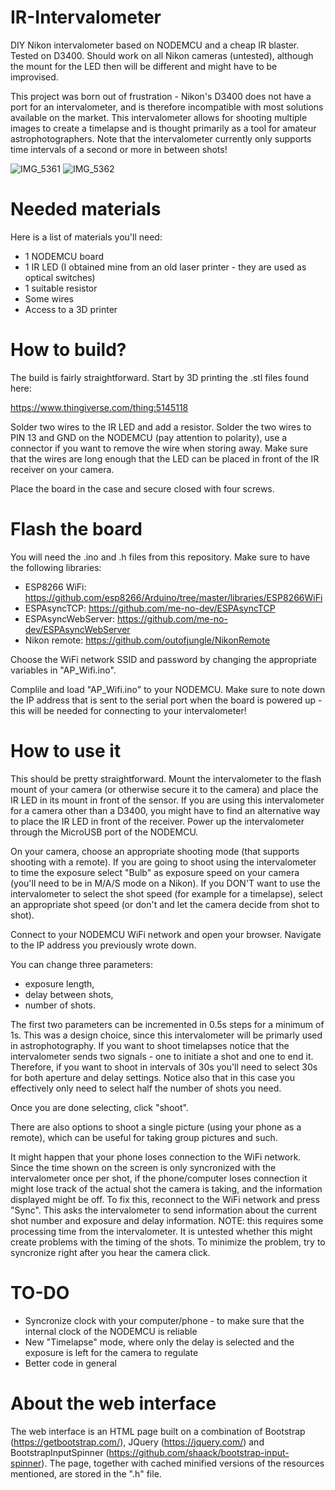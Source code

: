 # IR-Intervalometer
DIY Nikon intervalometer based on NODEMCU and a cheap IR blaster. Tested on D3400. Should work on all Nikon cameras (untested), although the mount for the LED then will be different and might have to be improvised.

This project was born out of frustration - Nikon's D3400 does not have a port for an intervalometer, and is therefore incompatible with most solutions available on the market. This intervalometer allows for shooting multiple images to create a timelapse and is thought primarily as a tool for amateur astrophotographers.
Note that the intervalometer currently only supports time intervals of a second or more in between shots!

![IMG_5361](https://user-images.githubusercontent.com/21038842/143140376-850f8ab7-52cc-430c-b58e-d0ecd77182b7.jpg)
![IMG_5362](https://user-images.githubusercontent.com/21038842/143140336-2f3ae510-6921-4e4f-9d9b-f6b1476ed0e1.jpg)

# Needed materials
Here is a list of materials you'll need:
- 1 NODEMCU board
- 1 IR LED (I obtained mine from an old laser printer - they are used as optical switches)
- 1 suitable resistor
- Some wires
- Access to a 3D printer

# How to build?
The build is fairly straightforward. Start by 3D printing the .stl files found here:

https://www.thingiverse.com/thing:5145118

Solder two wires to the IR LED and add a resistor. Solder the two wires to PIN 13 and GND on the NODEMCU (pay attention to polarity), use a connector if you want to remove the wire when storing away. Make sure that the wires are long enough that the LED can be placed in front of the IR receiver on your camera.

Place the board in the case and secure closed with four screws. 

# Flash the board
You will need the .ino and .h files from this repository. Make sure to have the following libraries:
- ESP8266 WiFi: https://github.com/esp8266/Arduino/tree/master/libraries/ESP8266WiFi
- ESPAsyncTCP: https://github.com/me-no-dev/ESPAsyncTCP
- ESPAsyncWebServer: https://github.com/me-no-dev/ESPAsyncWebServer
- Nikon remote: https://github.com/outofjungle/NikonRemote

Choose the WiFi network SSID and password by changing the appropriate variables in "AP_Wifi.ino".

Complile and load "AP_Wifi.ino" to your NODEMCU. Make sure to note down the IP address that is sent to the serial port when the board is powered up - this will be needed for connecting to your intervalometer!

# How to use it

This should be pretty straightforward. Mount the intervalometer to the flash mount of your camera (or otherwise secure it to the camera) and place the IR LED in its mount in front of the sensor. If you are using this intervalometer for a camera other than a D3400, you might have to find an alternative way to place the IR LED in front of the receiver. Power up the intervalometer through the MicroUSB port of the NODEMCU.

On your camera, choose an appropriate shooting mode (that supports shooting with a remote). If you are going to shoot using the intervalometer to time the exposure select "Bulb" as exposure speed on your camera (you'll need to be in M/A/S mode on a Nikon). If you DON'T want to use the intervalometer to select the shot speed (for example for a timelapse), select an appropriate shot speed (or don't and let the camera decide from shot to shot). 

Connect to your NODEMCU WiFi network and open your browser. Navigate to the IP address you previously wrote down.

You can change three parameters:
- exposure length,
- delay between shots,
- number of shots.

The first two parameters can be incremented in 0.5s steps for a minimum of 1s. This was a design choice, since this intervalometer will be primarly used in astrophotography. If you want to shoot timelapses notice that the intervalometer sends two signals - one to initiate a shot and one to end it. Therefore, if you want to shoot in intervals of 30s you'll need to select 30s for both aperture and delay settings. Notice also that in this case you effectively only need to select half the number of shots you need.

Once you are done selecting, click "shoot".

There are also options to shoot a single picture (using your phone as a remote), which can be useful for taking group pictures and such.

It might happen that your phone loses connection to the WiFi network. Since the time shown on the screen is only syncronized with the intervalometer once per shot, if the phone/computer loses connection it might lose track of the actual shot the camera is taking, and the information displayed might be off. To fix this, reconnect to the WiFi network and press "Sync". This asks the intervalometer to send information about the current shot number and exposure and delay information. NOTE: this requires some processing time from the intervalometer. It is untested whether this might create problems with the timing of the shots. To minimize the problem, try to syncronize right after you hear the camera click. 

# TO-DO
- Syncronize clock with your computer/phone - to make sure that the internal clock of the NODEMCU is reliable
- New "Timelapse" mode, where only the delay is selected and the exposure is left for the camera to regulate
- Better code in general

# About the web interface
The web interface is an HTML page built on a combination of Bootstrap (https://getbootstrap.com/), JQuery (https://jquery.com/) and BootstrapInputSpinner (https://github.com/shaack/bootstrap-input-spinner). The page, together with cached minified versions of the resources mentioned, are stored in the ".h" file.
